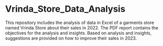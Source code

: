 # Vrinda_Store_Data_Analysis
This repository includes the analysis of data in Excel of a garments store named Vrinda Store about their sales in 2022. 
The PDF report contains the objectives for the analysis and insights.
Based on analysis and insights, suggestions are provided on how to improve their sales in 2023.
